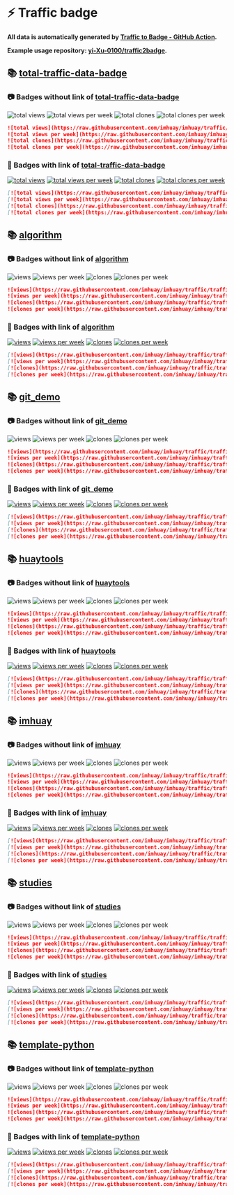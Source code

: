 # ⚡️ Traffic badge

**All data is automatically generated by [Traffic to Badge - GitHub Action](https://github.com/marketplace/actions/traffic-to-badge).**

**Example usage repository: [yi-Xu-0100/traffic2badge](https://github.com/yi-Xu-0100/traffic2badge).**

## 📚 [total-traffic-data-badge](https://github.com/imhuay/imhuay/tree/traffic#readme)

### 📷 Badges without link of [total-traffic-data-badge](https://github.com/imhuay/imhuay/tree/traffic#readme)

![total views](https://raw.githubusercontent.com/imhuay/imhuay/traffic/total_views.svg)
![total views per week](https://raw.githubusercontent.com/imhuay/imhuay/traffic/total_views_per_week.svg)
![total clones](https://raw.githubusercontent.com/imhuay/imhuay/traffic/total_clones.svg)
![total clones per week](https://raw.githubusercontent.com/imhuay/imhuay/traffic/total_clones_per_week.svg)

```markdown
![total views](https://raw.githubusercontent.com/imhuay/imhuay/traffic/total_views.svg)
![total views per week](https://raw.githubusercontent.com/imhuay/imhuay/traffic/total_views_per_week.svg)
![total clones](https://raw.githubusercontent.com/imhuay/imhuay/traffic/total_clones.svg)
![total clones per week](https://raw.githubusercontent.com/imhuay/imhuay/traffic/total_clones_per_week.svg)
```

### 🔗 Badges with link of [total-traffic-data-badge](https://github.com/imhuay/imhuay/tree/traffic#readme)

[![total views](https://raw.githubusercontent.com/imhuay/imhuay/traffic/total_views.svg)](https://github.com/imhuay/imhuay/tree/traffic#-total-traffic-data-badge)
[![total views per week](https://raw.githubusercontent.com/imhuay/imhuay/traffic/total_views_per_week.svg)](https://github.com/imhuay/imhuay/tree/traffic#-total-traffic-data-badge)
[![total clones](https://raw.githubusercontent.com/imhuay/imhuay/traffic/total_clones.svg)](https://github.com/imhuay/imhuay/tree/traffic#-total-traffic-data-badge)
[![total clones per week](https://raw.githubusercontent.com/imhuay/imhuay/traffic/total_clones_per_week.svg)](https://github.com/imhuay/imhuay/tree/traffic#-total-traffic-data-badge)

```markdown
[![total views](https://raw.githubusercontent.com/imhuay/imhuay/traffic/total_views.svg)](https://github.com/imhuay/imhuay/tree/traffic#-total-traffic-data-badge)
[![total views per week](https://raw.githubusercontent.com/imhuay/imhuay/traffic/total_views_per_week.svg)](https://github.com/imhuay/imhuay/tree/traffic#-total-traffic-data-badge)
[![total clones](https://raw.githubusercontent.com/imhuay/imhuay/traffic/total_clones.svg)](https://github.com/imhuay/imhuay/tree/traffic#-total-traffic-data-badge)
[![total clones per week](https://raw.githubusercontent.com/imhuay/imhuay/traffic/total_clones_per_week.svg)](https://github.com/imhuay/imhuay/tree/traffic#-total-traffic-data-badge)
```

## 📚 [algorithm](https://github.com/imhuay/imhuay/tree/traffic/traffic-algorithm)

### 📷 Badges without link of [algorithm](https://github.com/imhuay/imhuay/tree/traffic/traffic-algorithm)

![views](https://raw.githubusercontent.com/imhuay/imhuay/traffic/traffic-algorithm/views.svg)
![views per week](https://raw.githubusercontent.com/imhuay/imhuay/traffic/traffic-algorithm/views_per_week.svg)
![clones](https://raw.githubusercontent.com/imhuay/imhuay/traffic/traffic-algorithm/clones.svg)
![clones per week](https://raw.githubusercontent.com/imhuay/imhuay/traffic/traffic-algorithm/clones_per_week.svg)

```markdown
![views](https://raw.githubusercontent.com/imhuay/imhuay/traffic/traffic-algorithm/views.svg)
![views per week](https://raw.githubusercontent.com/imhuay/imhuay/traffic/traffic-algorithm/views_per_week.svg)
![clones](https://raw.githubusercontent.com/imhuay/imhuay/traffic/traffic-algorithm/clones.svg)
![clones per week](https://raw.githubusercontent.com/imhuay/imhuay/traffic/traffic-algorithm/clones_per_week.svg)
```

### 🔗 Badges with link of [algorithm](https://github.com/imhuay/imhuay/tree/traffic/traffic-algorithm)

[![views](https://raw.githubusercontent.com/imhuay/imhuay/traffic/traffic-algorithm/views.svg)](https://github.com/imhuay/imhuay/tree/traffic#-algorithm)
[![views per week](https://raw.githubusercontent.com/imhuay/imhuay/traffic/traffic-algorithm/views_per_week.svg)](https://github.com/imhuay/imhuay/tree/traffic#-algorithm)
[![clones](https://raw.githubusercontent.com/imhuay/imhuay/traffic/traffic-algorithm/clones.svg)](https://github.com/imhuay/imhuay/tree/traffic#-algorithm)
[![clones per week](https://raw.githubusercontent.com/imhuay/imhuay/traffic/traffic-algorithm/clones_per_week.svg)](https://github.com/imhuay/imhuay/tree/traffic#-algorithm)

```markdown
[![views](https://raw.githubusercontent.com/imhuay/imhuay/traffic/traffic-algorithm/views.svg)](https://github.com/imhuay/imhuay/tree/traffic#-algorithm)
[![views per week](https://raw.githubusercontent.com/imhuay/imhuay/traffic/traffic-algorithm/views_per_week.svg)](https://github.com/imhuay/imhuay/tree/traffic#-algorithm)
[![clones](https://raw.githubusercontent.com/imhuay/imhuay/traffic/traffic-algorithm/clones.svg)](https://github.com/imhuay/imhuay/tree/traffic#-algorithm)
[![clones per week](https://raw.githubusercontent.com/imhuay/imhuay/traffic/traffic-algorithm/clones_per_week.svg)](https://github.com/imhuay/imhuay/tree/traffic#-algorithm)
```

## 📚 [git_demo](https://github.com/imhuay/imhuay/tree/traffic/traffic-git_demo)

### 📷 Badges without link of [git_demo](https://github.com/imhuay/imhuay/tree/traffic/traffic-git_demo)

![views](https://raw.githubusercontent.com/imhuay/imhuay/traffic/traffic-git_demo/views.svg)
![views per week](https://raw.githubusercontent.com/imhuay/imhuay/traffic/traffic-git_demo/views_per_week.svg)
![clones](https://raw.githubusercontent.com/imhuay/imhuay/traffic/traffic-git_demo/clones.svg)
![clones per week](https://raw.githubusercontent.com/imhuay/imhuay/traffic/traffic-git_demo/clones_per_week.svg)

```markdown
![views](https://raw.githubusercontent.com/imhuay/imhuay/traffic/traffic-git_demo/views.svg)
![views per week](https://raw.githubusercontent.com/imhuay/imhuay/traffic/traffic-git_demo/views_per_week.svg)
![clones](https://raw.githubusercontent.com/imhuay/imhuay/traffic/traffic-git_demo/clones.svg)
![clones per week](https://raw.githubusercontent.com/imhuay/imhuay/traffic/traffic-git_demo/clones_per_week.svg)
```

### 🔗 Badges with link of [git_demo](https://github.com/imhuay/imhuay/tree/traffic/traffic-git_demo)

[![views](https://raw.githubusercontent.com/imhuay/imhuay/traffic/traffic-git_demo/views.svg)](https://github.com/imhuay/imhuay/tree/traffic#-git_demo)
[![views per week](https://raw.githubusercontent.com/imhuay/imhuay/traffic/traffic-git_demo/views_per_week.svg)](https://github.com/imhuay/imhuay/tree/traffic#-git_demo)
[![clones](https://raw.githubusercontent.com/imhuay/imhuay/traffic/traffic-git_demo/clones.svg)](https://github.com/imhuay/imhuay/tree/traffic#-git_demo)
[![clones per week](https://raw.githubusercontent.com/imhuay/imhuay/traffic/traffic-git_demo/clones_per_week.svg)](https://github.com/imhuay/imhuay/tree/traffic#-git_demo)

```markdown
[![views](https://raw.githubusercontent.com/imhuay/imhuay/traffic/traffic-git_demo/views.svg)](https://github.com/imhuay/imhuay/tree/traffic#-git_demo)
[![views per week](https://raw.githubusercontent.com/imhuay/imhuay/traffic/traffic-git_demo/views_per_week.svg)](https://github.com/imhuay/imhuay/tree/traffic#-git_demo)
[![clones](https://raw.githubusercontent.com/imhuay/imhuay/traffic/traffic-git_demo/clones.svg)](https://github.com/imhuay/imhuay/tree/traffic#-git_demo)
[![clones per week](https://raw.githubusercontent.com/imhuay/imhuay/traffic/traffic-git_demo/clones_per_week.svg)](https://github.com/imhuay/imhuay/tree/traffic#-git_demo)
```

## 📚 [huaytools](https://github.com/imhuay/imhuay/tree/traffic/traffic-huaytools)

### 📷 Badges without link of [huaytools](https://github.com/imhuay/imhuay/tree/traffic/traffic-huaytools)

![views](https://raw.githubusercontent.com/imhuay/imhuay/traffic/traffic-huaytools/views.svg)
![views per week](https://raw.githubusercontent.com/imhuay/imhuay/traffic/traffic-huaytools/views_per_week.svg)
![clones](https://raw.githubusercontent.com/imhuay/imhuay/traffic/traffic-huaytools/clones.svg)
![clones per week](https://raw.githubusercontent.com/imhuay/imhuay/traffic/traffic-huaytools/clones_per_week.svg)

```markdown
![views](https://raw.githubusercontent.com/imhuay/imhuay/traffic/traffic-huaytools/views.svg)
![views per week](https://raw.githubusercontent.com/imhuay/imhuay/traffic/traffic-huaytools/views_per_week.svg)
![clones](https://raw.githubusercontent.com/imhuay/imhuay/traffic/traffic-huaytools/clones.svg)
![clones per week](https://raw.githubusercontent.com/imhuay/imhuay/traffic/traffic-huaytools/clones_per_week.svg)
```

### 🔗 Badges with link of [huaytools](https://github.com/imhuay/imhuay/tree/traffic/traffic-huaytools)

[![views](https://raw.githubusercontent.com/imhuay/imhuay/traffic/traffic-huaytools/views.svg)](https://github.com/imhuay/imhuay/tree/traffic#-huaytools)
[![views per week](https://raw.githubusercontent.com/imhuay/imhuay/traffic/traffic-huaytools/views_per_week.svg)](https://github.com/imhuay/imhuay/tree/traffic#-huaytools)
[![clones](https://raw.githubusercontent.com/imhuay/imhuay/traffic/traffic-huaytools/clones.svg)](https://github.com/imhuay/imhuay/tree/traffic#-huaytools)
[![clones per week](https://raw.githubusercontent.com/imhuay/imhuay/traffic/traffic-huaytools/clones_per_week.svg)](https://github.com/imhuay/imhuay/tree/traffic#-huaytools)

```markdown
[![views](https://raw.githubusercontent.com/imhuay/imhuay/traffic/traffic-huaytools/views.svg)](https://github.com/imhuay/imhuay/tree/traffic#-huaytools)
[![views per week](https://raw.githubusercontent.com/imhuay/imhuay/traffic/traffic-huaytools/views_per_week.svg)](https://github.com/imhuay/imhuay/tree/traffic#-huaytools)
[![clones](https://raw.githubusercontent.com/imhuay/imhuay/traffic/traffic-huaytools/clones.svg)](https://github.com/imhuay/imhuay/tree/traffic#-huaytools)
[![clones per week](https://raw.githubusercontent.com/imhuay/imhuay/traffic/traffic-huaytools/clones_per_week.svg)](https://github.com/imhuay/imhuay/tree/traffic#-huaytools)
```

## 📚 [imhuay](https://github.com/imhuay/imhuay/tree/traffic/traffic-imhuay)

### 📷 Badges without link of [imhuay](https://github.com/imhuay/imhuay/tree/traffic/traffic-imhuay)

![views](https://raw.githubusercontent.com/imhuay/imhuay/traffic/traffic-imhuay/views.svg)
![views per week](https://raw.githubusercontent.com/imhuay/imhuay/traffic/traffic-imhuay/views_per_week.svg)
![clones](https://raw.githubusercontent.com/imhuay/imhuay/traffic/traffic-imhuay/clones.svg)
![clones per week](https://raw.githubusercontent.com/imhuay/imhuay/traffic/traffic-imhuay/clones_per_week.svg)

```markdown
![views](https://raw.githubusercontent.com/imhuay/imhuay/traffic/traffic-imhuay/views.svg)
![views per week](https://raw.githubusercontent.com/imhuay/imhuay/traffic/traffic-imhuay/views_per_week.svg)
![clones](https://raw.githubusercontent.com/imhuay/imhuay/traffic/traffic-imhuay/clones.svg)
![clones per week](https://raw.githubusercontent.com/imhuay/imhuay/traffic/traffic-imhuay/clones_per_week.svg)
```

### 🔗 Badges with link of [imhuay](https://github.com/imhuay/imhuay/tree/traffic/traffic-imhuay)

[![views](https://raw.githubusercontent.com/imhuay/imhuay/traffic/traffic-imhuay/views.svg)](https://github.com/imhuay/imhuay/tree/traffic#-imhuay)
[![views per week](https://raw.githubusercontent.com/imhuay/imhuay/traffic/traffic-imhuay/views_per_week.svg)](https://github.com/imhuay/imhuay/tree/traffic#-imhuay)
[![clones](https://raw.githubusercontent.com/imhuay/imhuay/traffic/traffic-imhuay/clones.svg)](https://github.com/imhuay/imhuay/tree/traffic#-imhuay)
[![clones per week](https://raw.githubusercontent.com/imhuay/imhuay/traffic/traffic-imhuay/clones_per_week.svg)](https://github.com/imhuay/imhuay/tree/traffic#-imhuay)

```markdown
[![views](https://raw.githubusercontent.com/imhuay/imhuay/traffic/traffic-imhuay/views.svg)](https://github.com/imhuay/imhuay/tree/traffic#-imhuay)
[![views per week](https://raw.githubusercontent.com/imhuay/imhuay/traffic/traffic-imhuay/views_per_week.svg)](https://github.com/imhuay/imhuay/tree/traffic#-imhuay)
[![clones](https://raw.githubusercontent.com/imhuay/imhuay/traffic/traffic-imhuay/clones.svg)](https://github.com/imhuay/imhuay/tree/traffic#-imhuay)
[![clones per week](https://raw.githubusercontent.com/imhuay/imhuay/traffic/traffic-imhuay/clones_per_week.svg)](https://github.com/imhuay/imhuay/tree/traffic#-imhuay)
```

## 📚 [studies](https://github.com/imhuay/imhuay/tree/traffic/traffic-studies)

### 📷 Badges without link of [studies](https://github.com/imhuay/imhuay/tree/traffic/traffic-studies)

![views](https://raw.githubusercontent.com/imhuay/imhuay/traffic/traffic-studies/views.svg)
![views per week](https://raw.githubusercontent.com/imhuay/imhuay/traffic/traffic-studies/views_per_week.svg)
![clones](https://raw.githubusercontent.com/imhuay/imhuay/traffic/traffic-studies/clones.svg)
![clones per week](https://raw.githubusercontent.com/imhuay/imhuay/traffic/traffic-studies/clones_per_week.svg)

```markdown
![views](https://raw.githubusercontent.com/imhuay/imhuay/traffic/traffic-studies/views.svg)
![views per week](https://raw.githubusercontent.com/imhuay/imhuay/traffic/traffic-studies/views_per_week.svg)
![clones](https://raw.githubusercontent.com/imhuay/imhuay/traffic/traffic-studies/clones.svg)
![clones per week](https://raw.githubusercontent.com/imhuay/imhuay/traffic/traffic-studies/clones_per_week.svg)
```

### 🔗 Badges with link of [studies](https://github.com/imhuay/imhuay/tree/traffic/traffic-studies)

[![views](https://raw.githubusercontent.com/imhuay/imhuay/traffic/traffic-studies/views.svg)](https://github.com/imhuay/imhuay/tree/traffic#-studies)
[![views per week](https://raw.githubusercontent.com/imhuay/imhuay/traffic/traffic-studies/views_per_week.svg)](https://github.com/imhuay/imhuay/tree/traffic#-studies)
[![clones](https://raw.githubusercontent.com/imhuay/imhuay/traffic/traffic-studies/clones.svg)](https://github.com/imhuay/imhuay/tree/traffic#-studies)
[![clones per week](https://raw.githubusercontent.com/imhuay/imhuay/traffic/traffic-studies/clones_per_week.svg)](https://github.com/imhuay/imhuay/tree/traffic#-studies)

```markdown
[![views](https://raw.githubusercontent.com/imhuay/imhuay/traffic/traffic-studies/views.svg)](https://github.com/imhuay/imhuay/tree/traffic#-studies)
[![views per week](https://raw.githubusercontent.com/imhuay/imhuay/traffic/traffic-studies/views_per_week.svg)](https://github.com/imhuay/imhuay/tree/traffic#-studies)
[![clones](https://raw.githubusercontent.com/imhuay/imhuay/traffic/traffic-studies/clones.svg)](https://github.com/imhuay/imhuay/tree/traffic#-studies)
[![clones per week](https://raw.githubusercontent.com/imhuay/imhuay/traffic/traffic-studies/clones_per_week.svg)](https://github.com/imhuay/imhuay/tree/traffic#-studies)
```

## 📚 [template-python](https://github.com/imhuay/imhuay/tree/traffic/traffic-template-python)

### 📷 Badges without link of [template-python](https://github.com/imhuay/imhuay/tree/traffic/traffic-template-python)

![views](https://raw.githubusercontent.com/imhuay/imhuay/traffic/traffic-template-python/views.svg)
![views per week](https://raw.githubusercontent.com/imhuay/imhuay/traffic/traffic-template-python/views_per_week.svg)
![clones](https://raw.githubusercontent.com/imhuay/imhuay/traffic/traffic-template-python/clones.svg)
![clones per week](https://raw.githubusercontent.com/imhuay/imhuay/traffic/traffic-template-python/clones_per_week.svg)

```markdown
![views](https://raw.githubusercontent.com/imhuay/imhuay/traffic/traffic-template-python/views.svg)
![views per week](https://raw.githubusercontent.com/imhuay/imhuay/traffic/traffic-template-python/views_per_week.svg)
![clones](https://raw.githubusercontent.com/imhuay/imhuay/traffic/traffic-template-python/clones.svg)
![clones per week](https://raw.githubusercontent.com/imhuay/imhuay/traffic/traffic-template-python/clones_per_week.svg)
```

### 🔗 Badges with link of [template-python](https://github.com/imhuay/imhuay/tree/traffic/traffic-template-python)

[![views](https://raw.githubusercontent.com/imhuay/imhuay/traffic/traffic-template-python/views.svg)](https://github.com/imhuay/imhuay/tree/traffic#-template-python)
[![views per week](https://raw.githubusercontent.com/imhuay/imhuay/traffic/traffic-template-python/views_per_week.svg)](https://github.com/imhuay/imhuay/tree/traffic#-template-python)
[![clones](https://raw.githubusercontent.com/imhuay/imhuay/traffic/traffic-template-python/clones.svg)](https://github.com/imhuay/imhuay/tree/traffic#-template-python)
[![clones per week](https://raw.githubusercontent.com/imhuay/imhuay/traffic/traffic-template-python/clones_per_week.svg)](https://github.com/imhuay/imhuay/tree/traffic#-template-python)

```markdown
[![views](https://raw.githubusercontent.com/imhuay/imhuay/traffic/traffic-template-python/views.svg)](https://github.com/imhuay/imhuay/tree/traffic#-template-python)
[![views per week](https://raw.githubusercontent.com/imhuay/imhuay/traffic/traffic-template-python/views_per_week.svg)](https://github.com/imhuay/imhuay/tree/traffic#-template-python)
[![clones](https://raw.githubusercontent.com/imhuay/imhuay/traffic/traffic-template-python/clones.svg)](https://github.com/imhuay/imhuay/tree/traffic#-template-python)
[![clones per week](https://raw.githubusercontent.com/imhuay/imhuay/traffic/traffic-template-python/clones_per_week.svg)](https://github.com/imhuay/imhuay/tree/traffic#-template-python)
```
